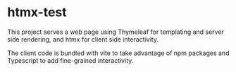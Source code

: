 # htmx-test
This project serves a web page using Thymeleaf for templating and server side rendering, and htmx for client side interactivity.

The client code is bundled with vite to take advantage of npm packages and Typescript to add fine-grained interactivity.
